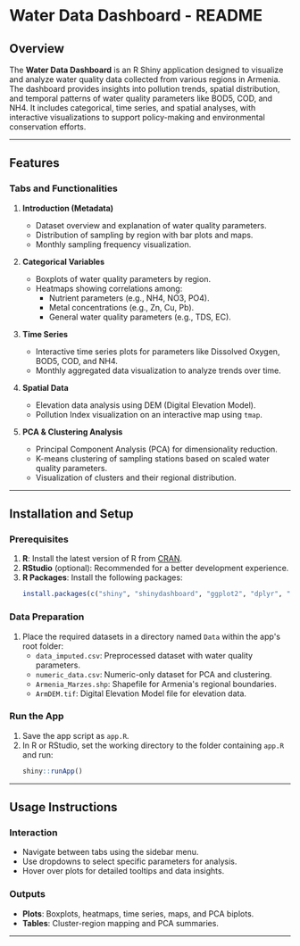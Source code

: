 
# Water Data Dashboard - README

## Overview
The **Water Data Dashboard** is an R Shiny application designed to visualize and analyze water quality data collected from various regions in Armenia. The dashboard provides insights into pollution trends, spatial distribution, and temporal patterns of water quality parameters like BOD5, COD, and NH4. It includes categorical, time series, and spatial analyses, with interactive visualizations to support policy-making and environmental conservation efforts.

---

## Features

### Tabs and Functionalities

1. **Introduction (Metadata)**
   - Dataset overview and explanation of water quality parameters.
   - Distribution of sampling by region with bar plots and maps.
   - Monthly sampling frequency visualization.

2. **Categorical Variables**
   - Boxplots of water quality parameters by region.
   - Heatmaps showing correlations among:
     - Nutrient parameters (e.g., NH4, NO3, PO4).
     - Metal concentrations (e.g., Zn, Cu, Pb).
     - General water quality parameters (e.g., TDS, EC).

3. **Time Series**
   - Interactive time series plots for parameters like Dissolved Oxygen, BOD5, COD, and NH4.
   - Monthly aggregated data visualization to analyze trends over time.

4. **Spatial Data**
   - Elevation data analysis using DEM (Digital Elevation Model).
   - Pollution Index visualization on an interactive map using `tmap`.

5. **PCA & Clustering Analysis**
   - Principal Component Analysis (PCA) for dimensionality reduction.
   - K-means clustering of sampling stations based on scaled water quality parameters.
   - Visualization of clusters and their regional distribution.

---

## Installation and Setup

### Prerequisites
1. **R**: Install the latest version of R from [CRAN](https://cran.r-project.org/).
2. **RStudio** (optional): Recommended for a better development experience.
3. **R Packages**: Install the following packages:
   ```R
   install.packages(c("shiny", "shinydashboard", "ggplot2", "dplyr", "sf", "terra", "tmap", "mapview", "plotly", "lubridate", "reshape2", "factoextra"))
   ```

### Data Preparation
1. Place the required datasets in a directory named `Data` within the app's root folder:
   - `data_imputed.csv`: Preprocessed dataset with water quality parameters.
   - `numeric_data.csv`: Numeric-only dataset for PCA and clustering.
   - `Armenia_Marzes.shp`: Shapefile for Armenia's regional boundaries.
   - `ArmDEM.tif`: Digital Elevation Model file for elevation data.

### Run the App
1. Save the app script as `app.R`.
2. In R or RStudio, set the working directory to the folder containing `app.R` and run:
   ```R
   shiny::runApp()
   ```

---

## Usage Instructions

### Interaction
- Navigate between tabs using the sidebar menu.
- Use dropdowns to select specific parameters for analysis.
- Hover over plots for detailed tooltips and data insights.

### Outputs
- **Plots**: Boxplots, heatmaps, time series, maps, and PCA biplots.
- **Tables**: Cluster-region mapping and PCA summaries.

---